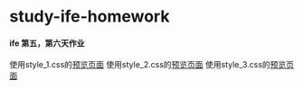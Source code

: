 # study-ife-homework
#### ife 第五，第六天作业
使用style_1.css的[预览页面](https://p-jiangh.github.io/study-ife-homework/ife-beginner-5+6/resume_style1.html)
使用style_2.css的[预览页面](https://p-jiangh.github.io/study-ife-homework/ife-beginner-5+6/resume_style2.html)
使用style_3.css的[预览页面](https://p-jiangh.github.io/study-ife-homework/ife-beginner-5+6/resume_style3.html)
